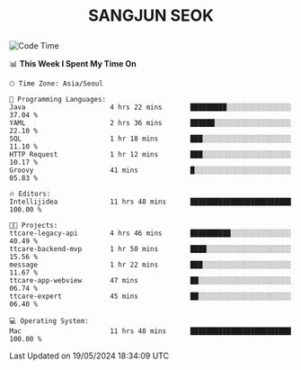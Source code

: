 <h1>
 <p align="center">
   SANGJUN SEOK
 </p>
</h1>

<!--START_SECTION:waka-->
![Code Time](http://img.shields.io/badge/Code%20Time-3%2C557%20hrs%2044%20mins-blue)

📊 **This Week I Spent My Time On** 

```text
🕑︎ Time Zone: Asia/Seoul

💬 Programming Languages: 
Java                     4 hrs 22 mins       █████████░░░░░░░░░░░░░░░░   37.04 % 
YAML                     2 hrs 36 mins       ██████░░░░░░░░░░░░░░░░░░░   22.10 % 
SQL                      1 hr 18 mins        ███░░░░░░░░░░░░░░░░░░░░░░   11.10 % 
HTTP Request             1 hr 12 mins        ███░░░░░░░░░░░░░░░░░░░░░░   10.17 % 
Groovy                   41 mins             █░░░░░░░░░░░░░░░░░░░░░░░░   05.83 % 

🔥 Editors: 
Intellijidea             11 hrs 48 mins      █████████████████████████   100.00 % 

🐱‍💻 Projects: 
ttcare-legacy-api        4 hrs 46 mins       ██████████░░░░░░░░░░░░░░░   40.49 % 
ttcare-backend-mvp       1 hr 50 mins        ████░░░░░░░░░░░░░░░░░░░░░   15.56 % 
message                  1 hr 22 mins        ███░░░░░░░░░░░░░░░░░░░░░░   11.67 % 
ttcare-app-webview       47 mins             ██░░░░░░░░░░░░░░░░░░░░░░░   06.74 % 
ttcare-expert            45 mins             ██░░░░░░░░░░░░░░░░░░░░░░░   06.40 % 

💻 Operating System: 
Mac                      11 hrs 48 mins      █████████████████████████   100.00 % 
```


 Last Updated on 19/05/2024 18:34:09 UTC
<!--END_SECTION:waka-->
